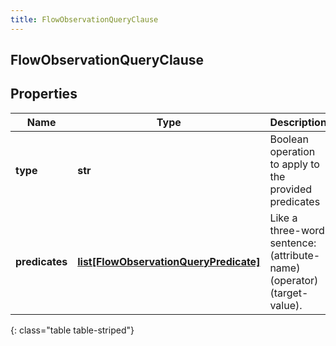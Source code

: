 ```yaml
---
title: FlowObservationQueryClause
---
```

## FlowObservationQueryClause

## Properties

|Name | Type | Description | Notes|
|------------ | ------------- | ------------- | -------------|
| **type** | **str** | Boolean operation to apply to the provided predicates | |
| **predicates** | [**list[FlowObservationQueryPredicate]**](FlowObservationQueryPredicate.html) | Like a three-word sentence: (attribute-name) (operator) (target-value). | |
{: class="table table-striped"}



